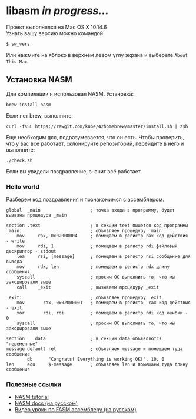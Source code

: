 # libasm *in progress...*

Проект выполнялся на Mac OS X 10.14.6 \
Узнать вашу версию можно командой

```
$ sw_vers
```

Или нажмите на яблоко в верхнем левом углу экрана и выберете `About This Mac`.

## Установка NASM

Для компиляции я использовал NASM. Установка:

```
brew install nasm
```

Если нет brew, выполните:

```
curl -fsSL https://rawgit.com/kube/42homebrew/master/install.sh | zsh
```

Еще необходим gcc, подразумевается, что он есть. Чтобы проверить, что у вас все работает, склонируйте репозиторий, перейдите в него и выполните:

```
./check.sh
```

Если вы увидели поздравление, значит всё работает.

### Hello world

Разберем код поздравления и познакомимся с ассемблером.

```
global  _main                   ; точка входа в программу, будет вызвана процедура _main

section .text                   ; в секции text пишется код программы
_main:                          ; объявляем процедуру _main
    mov     rax, 0x02000004     ; помещаем в регистр rax код действия - write
	mov     rdi, 1              ; помещаем в регистр rdi файловый дескриптор - stdout
    lea     rsi, [message]      ; помещаем в регистр rsi сообщение для вывода
    mov     rdx, len            ; помещаем в регистр rdx длину сообщения
    syscall                     ; просим ОС выполнить то, что мы закодировали выше
	call    _exit               ; вызываем процедуру _exit

_exit:                          ; объявляем процедуру _exit
    mov       rax, 0x02000001   ; помещаем в регистр  rax код действия - exit
    xor       rdi, rdi          ; помещаем в регистр rdi код ошибки - 0
    syscall                     ; просим ОС выполнить то, что мы закодировали выше

section   .data                 ; в секции data объявляются "переменные"
message default rel             ; объявляем message и помещаем туда сообщение
		db		"Congrats! Everything is working OK!", 10, 0
len 	equ 	$-message       ; объявляем len и помещаем туда длину сообщения 
```


### Полезные ссылки

- [NASM tutorial](https://cs.lmu.edu/~ray/notes/nasmtutorial/)
- [NASM docs (на русском)](http://www.opennet.ru/docs/RUS/nasm/contents.html)
- [Видео уроки по FASM ассемблеру (на русском)](https://www.youtube.com/playlist?list=PLd-kTafWJCJN6OpkPAKzmqVnyCFUrDLTh)